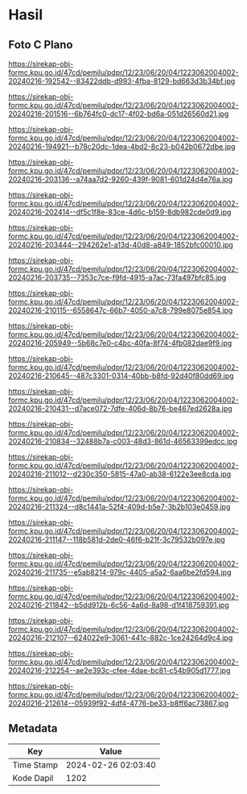 # Hasil

## Foto C Plano

https://sirekap-obj-formc.kpu.go.id/47cd/pemilu/pdpr/12/23/06/20/04/1223062004002-20240216-192542--83422ddb-d993-4fba-8129-bd663d3b34bf.jpg

https://sirekap-obj-formc.kpu.go.id/47cd/pemilu/pdpr/12/23/06/20/04/1223062004002-20240216-201516--6b764fc0-dc17-4f02-bd6a-051d26560d21.jpg

https://sirekap-obj-formc.kpu.go.id/47cd/pemilu/pdpr/12/23/06/20/04/1223062004002-20240216-194921--b78c20dc-1dea-4bd2-8c23-b042b0672dbe.jpg

https://sirekap-obj-formc.kpu.go.id/47cd/pemilu/pdpr/12/23/06/20/04/1223062004002-20240216-203136--a74aa7d2-9260-439f-9081-601d24d4e76a.jpg

https://sirekap-obj-formc.kpu.go.id/47cd/pemilu/pdpr/12/23/06/20/04/1223062004002-20240216-202414--df5c1f8e-83ce-4d6c-b159-8db982cde0d9.jpg

https://sirekap-obj-formc.kpu.go.id/47cd/pemilu/pdpr/12/23/06/20/04/1223062004002-20240216-203444--294262e1-a13d-40d8-a849-1852bfc00010.jpg

https://sirekap-obj-formc.kpu.go.id/47cd/pemilu/pdpr/12/23/06/20/04/1223062004002-20240216-203735--7353c7ce-f9fd-4915-a7ac-73fa497bfc85.jpg

https://sirekap-obj-formc.kpu.go.id/47cd/pemilu/pdpr/12/23/06/20/04/1223062004002-20240216-210115--6558647c-66b7-4050-a7c8-799e8075e854.jpg

https://sirekap-obj-formc.kpu.go.id/47cd/pemilu/pdpr/12/23/06/20/04/1223062004002-20240216-205949--5b68c7e0-c4bc-40fa-8f74-4fb082dae9f9.jpg

https://sirekap-obj-formc.kpu.go.id/47cd/pemilu/pdpr/12/23/06/20/04/1223062004002-20240216-210645--487c3301-0314-40bb-b8fd-92d40f80dd69.jpg

https://sirekap-obj-formc.kpu.go.id/47cd/pemilu/pdpr/12/23/06/20/04/1223062004002-20240216-210431--d7ace072-7dfe-406d-8b76-be467ed2628a.jpg

https://sirekap-obj-formc.kpu.go.id/47cd/pemilu/pdpr/12/23/06/20/04/1223062004002-20240216-210834--32488b7a-c003-48d3-861d-46563399edcc.jpg

https://sirekap-obj-formc.kpu.go.id/47cd/pemilu/pdpr/12/23/06/20/04/1223062004002-20240216-211012--d230c350-5815-47a0-ab38-6122e3ee8cda.jpg

https://sirekap-obj-formc.kpu.go.id/47cd/pemilu/pdpr/12/23/06/20/04/1223062004002-20240216-211324--d8c1441a-52f4-409d-b5e7-3b2b103e0459.jpg

https://sirekap-obj-formc.kpu.go.id/47cd/pemilu/pdpr/12/23/06/20/04/1223062004002-20240216-211147--118b581d-2de0-46f6-b21f-3c79532b097e.jpg

https://sirekap-obj-formc.kpu.go.id/47cd/pemilu/pdpr/12/23/06/20/04/1223062004002-20240216-211735--e5ab8214-979c-4405-a5a2-6aa6be2fd594.jpg

https://sirekap-obj-formc.kpu.go.id/47cd/pemilu/pdpr/12/23/06/20/04/1223062004002-20240216-211842--b5dd912b-6c56-4a6d-8a98-d1f418759391.jpg

https://sirekap-obj-formc.kpu.go.id/47cd/pemilu/pdpr/12/23/06/20/04/1223062004002-20240216-212107--624022e9-3061-441c-882c-1ce24264d9c4.jpg

https://sirekap-obj-formc.kpu.go.id/47cd/pemilu/pdpr/12/23/06/20/04/1223062004002-20240216-212254--ae2e393c-cfee-4dae-bc81-c54b905d1777.jpg

https://sirekap-obj-formc.kpu.go.id/47cd/pemilu/pdpr/12/23/06/20/04/1223062004002-20240216-212614--05939f92-4df4-4776-be33-b8ff6ac73867.jpg


## Metadata

| Key        | Value               |
| ---------- | ------------------- |
| Time Stamp | 2024-02-26 02:03:40 |
| Kode Dapil | 1202                |



